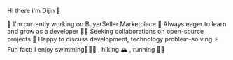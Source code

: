 Hi there i'm Dijin 👋

🧱 I'm currently working on BuyerSeller Marketplace
🌱 Always eager to learn and grow as a developer
🧑‍💻 Seeking collaborations on open-source projects
💬 Happy to discuss development, technology problem-solving
⚡ Fun fact: I enjoy swimming🏊🏻‍♂️ , hiking 🏔️ , running 🏃🏻
